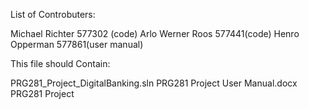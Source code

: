 List of Controbuters:

Michael Richter 577302 (code)
Arlo Werner Roos 577441(code)
Henro Opperman 577861(user manual)




This file should Contain:

PRG281_Project_DigitalBanking.sln
PRG281 Project User Manual.docx
PRG281 Project 
